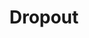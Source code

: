 ---
title: Dropout
related_terms:
 - regularization
references:
 - "[Dropout (neural networks) - Wikipedia](https://en.wikipedia.org/wiki/Dropout_(neural_networks))"
 - "[How does the dropout method work in deep learning? - Quora](https://www.quora.com/How-does-the-dropout-method-work-in-deep-learning)"
---